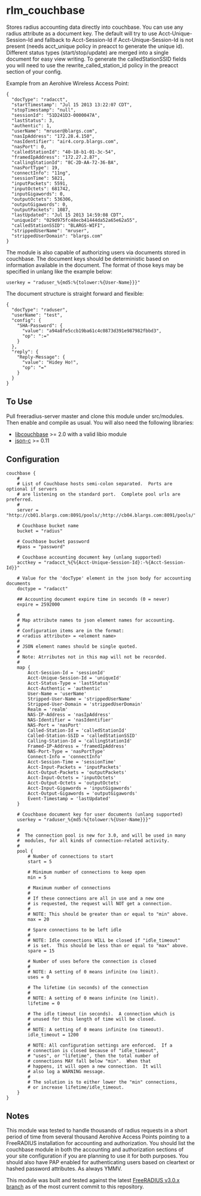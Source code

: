 rlm_couchbase
=============

Stores radius accounting data directly into couchbase. You can use any radius attribute as a document key. The default will try to use Acct-Unique-Session-Id and fallback to Acct-Session-Id if Acct-Unique-Session-Id is not present (needs acct_unique policy in preacct to generate the unique id).
Different status types (start/stop/update) are merged into a single document for easy view writing.  To generate the calledStationSSID fields you will need to use the rewrite_called_station_id policy in the preacct section of your config.

Example from an Aerohive Wireless Access Point:

    {
      "docType": "radacct",
      "startTimestamp": "Jul 15 2013 13:22:07 CDT",
      "stopTimestamp": "null",
      "sessionId": "51D241D3-0000047A",
      "lastStatus": 3,
      "authentic": 1,
      "userName": "mruser@blargs.com",
      "nasIpAddress": "172.28.4.150",
      "nasIdentifier": "air4.corp.blargs.com",
      "nasPort": 0,
      "calledStationId": "40-18-b1-01-3c-54",
      "framedIpAddress": "172.27.2.87",
      "callingStationId": "8C-2D-AA-72-36-BA",
      "nasPortType": 19,
      "connectInfo": "11ng",
      "sessionTime": 5821,
      "inputPackets": 5591,
      "inputOctets": 681742,
      "inputGigawords": 0,
      "outputOctets": 536306,
      "outputGigawords": 0,
      "outputPackets": 1087,
      "lastUpdated": "Jul 15 2013 14:59:08 CDT",
      "uniqueId": "029d975fc48ecb41444da52a65e62a55",
      "calledStationSSID": "BLARGS-WIFI",
      "strippedUserName": "mruser",
      "strippedUserDomain": "blargs.com"
    }

The module is also capable of authorizing users via documents stored in couchbase. The document keys should be deterministic based on information available in the document. The format of those keys may be specified in unlang like the example below:

    userkey = "raduser_%{md5:%{tolower:%{User-Name}}}"

The document structure is straight forward and flexible:

    {
      "docType": "raduser",
      "userName": "test",
      "config": {
        "SHA-Password": {
          "value": "a94a8fe5ccb19ba61c4c0873d391e987982fbbd3",
          "op": ":="
        }
      },
      "reply": {
        "Reply-Message": {
          "value": "Hidey Ho!",
          "op": "="
        }
      }
    }

To Use
------

Pull freeradius-server master and clone this module under src/modules.  Then enable and compile as usual.
You will also need the following libraries:

* [libcouchbase](https://github.com/couchbase/libcouchbase) >= 2.0 with a valid libio module
* [json-c](https://github.com/json-c/json-c) >= 0.11

Configuration
-------------

    couchbase {
        #
        # List of Couchbase hosts semi-colon separated.  Ports are optional if servers
        # are listening on the standard port.  Complete pool urls are preferred.
        #
        server = "http://cb01.blargs.com:8091/pools/;http://cb04.blargs.com:8091/pools/"

        # Couchbase bucket name
        bucket = "radius"

        # Couchbase bucket password
        #pass = "password"

        # Couchbase accounting document key (unlang supported)
        acctkey = "radacct_%{%{Acct-Unique-Session-Id}:-%{Acct-Session-Id}}"

        # Value for the 'docType' element in the json body for accounting documents
        doctype = "radacct"

        ## Accounting document expire time in seconds (0 = never)
        expire = 2592000

        #
        # Map attribute names to json element names for accounting.
        #
        # Configuration items are in the format:
        # <radius attribute> = <element name>
        #
        # JSON element names should be single quoted.
        #
        # Note: Atrributes not in this map will not be recorded.
        #
        map {
            Acct-Session-Id = 'sessionId'
            Acct-Unique-Session-Id = 'uniqueId'
            Acct-Status-Type = 'lastStatus'
            Acct-Authentic = 'authentic'
            User-Name = 'userName'
            Stripped-User-Name = 'strippedUserName'
            Stripped-User-Domain = 'strippedUserDomain'
            Realm = 'realm'
            NAS-IP-Address = 'nasIpAddress'
            NAS-Identifier = 'nasIdentifier'
            NAS-Port = 'nasPort'
            Called-Station-Id = 'calledStationId'
            Called-Station-SSID = 'calledStationSSID'
            Calling-Station-Id = 'callingStationId'
            Framed-IP-Address = 'framedIpAddress'
            NAS-Port-Type = 'nasPortType'
            Connect-Info = 'connectInfo'
            Acct-Session-Time = 'sessionTime'
            Acct-Input-Packets = 'inputPackets'
            Acct-Output-Packets = 'outputPackets'
            Acct-Input-Octets = 'inputOctets'
            Acct-Output-Octets = 'outputOctets'
            Acct-Input-Gigawords = 'inputGigawords'
            Acct-Output-Gigawords = 'outputGigawords'
            Event-Timestamp = 'lastUpdated'
        }

        # Couchbase document key for user documents (unlang supported)
        userkey = "raduser_%{md5:%{tolower:%{User-Name}}}"

        #
        #  The connection pool is new for 3.0, and will be used in many
        #  modules, for all kinds of connection-related activity.
        #
        pool {
            # Number of connections to start
            start = 5

            # Minimum number of connections to keep open
            min = 5

            # Maximum number of connections
            #
            # If these connections are all in use and a new one
            # is requested, the request will NOT get a connection.
            #
            # NOTE: This should be greater than or equal to "min" above.
            max = 20

            # Spare connections to be left idle
            #
            # NOTE: Idle connections WILL be closed if "idle_timeout"
            # is set.  This should be less than or equal to "max" above.
            spare = 15

            # Number of uses before the connection is closed
            #
            # NOTE: A setting of 0 means infinite (no limit).
            uses = 0

            # The lifetime (in seconds) of the connection
            #
            # NOTE: A setting of 0 means infinite (no limit).
            lifetime = 0

            # The idle timeout (in seconds).  A connection which is
            # unused for this length of time will be closed.
            #
            # NOTE: A setting of 0 means infinite (no timeout).
            idle_timeout = 1200

            # NOTE: All configuration settings are enforced.  If a
            # connection is closed because of "idle_timeout",
            # "uses", or "lifetime", then the total number of
            # connections MAY fall below "min".  When that
            # happens, it will open a new connection.  It will
            # also log a WARNING message.
            #
            # The solution is to either lower the "min" connections,
            # or increase lifetime/idle_timeout.
        }
    }

Notes
-----

This module was tested to handle thousands of radius requests in a short period of time from several thousand Aerohive Access Points pointing
to a FreeRADIUS installation for accounting and authorization.  You should list the couchbase module in both the accounting and authorization
sections of your site configuration if you are planning to use it for both purposes.
You should also have PAP enabled for authenticating users based on cleartext or hashed password attributes.
As always YMMV.

This module was built and tested against the latest [FreeRADIUS v3.0.x branch](https://github.com/FreeRADIUS/freeradius-server/tree/v3.0.x)
as of the most current commit to this repository.
